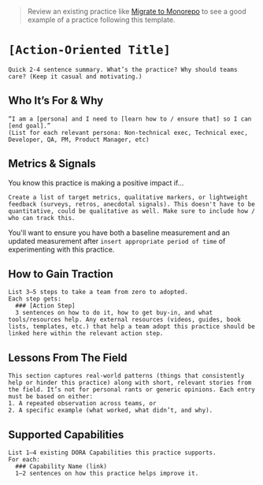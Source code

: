 > Review an existing practice like [Migrate to Monorepo](/practices/migrate-to-monorepo.md) to see a good example of a practice following this template.

# `[Action-Oriented Title]`

```text
Quick 2-4 sentence summary. What’s the practice? Why should teams care? (Keep it casual and motivating.)
```

## Who It’s For & Why

```text
“I am a [persona] and I need to [learn how to / ensure that] so I can [end goal].”
(List for each relevant persona: Non-technical exec, Technical exec, Developer, QA, PM, Product Manager, etc)
```

## Metrics & Signals

You know this practice is making a positive impact if...

```text
Create a list of target metrics, qualitative markers, or lightweight feedback (surveys, retros, anecdotal signals). This doesn't have to be quantitative, could be qualitative as well. Make sure to include how / who can track this.
```

You'll want to ensure you have both a baseline measurement and an updated measurement after `insert appropriate period of time` of experimenting with this practice.

## How to Gain Traction

```text
List 3–5 steps to take a team from zero to adopted.
Each step gets:
  ### [Action Step]
  3 sentences on how to do it, how to get buy-in, and what tools/resources help. Any external resources (videos, guides, book lists, templates, etc.) that help a team adopt this practice should be linked here within the relevant action step.
```

## Lessons From The Field

```text
This section captures real-world patterns (things that consistently help or hinder this practice) along with short, relevant stories from the field. It’s not for personal rants or generic opinions. Each entry must be based on either:
1. A repeated observation across teams, or
2. A specific example (what worked, what didn’t, and why).
```

## Supported Capabilities

```text
List 1–4 existing DORA Capabilities this practice supports.
For each:
  ### Capability Name (link)
  1–2 sentences on how this practice helps improve it.
```
